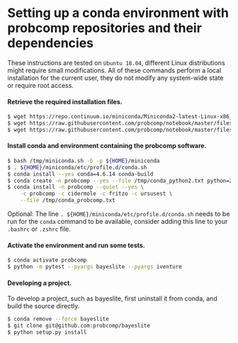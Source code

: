 # Setting up a conda environment with probcomp repositories and their dependencies

These instructions are tested on `Ubuntu 18.04`, different Linux distributions
might require small modifications. All of these commands perform a local
installation for the current user, they do not modify any system-wide state or
require root access.

#### Retrieve the required installation files.

```bash
$ wget https://repo.continuum.io/miniconda/Miniconda2-latest-Linux-x86_64.sh -O /tmp/miniconda.sh
$ wget https://raw.githubusercontent.com/probcomp/notebook/master/files/conda_python2.txt -O /tmp/conda_python2.txt
$ wget https://raw.githubusercontent.com/probcomp/notebook/master/files/conda_probcomp.txt -O /tmp/conda_probcomp.txt
```

#### Install conda and environment containing the probcomp software.

```bash
$ bash /tmp/miniconda.sh -b -p ${HOME}/miniconda
$ . ${HOME}/miniconda/etc/profile.d/conda.sh
$ conda install --yes conda=4.6.14 conda-build
$ conda create -n probcomp --yes --file /tmp/conda_python2.txt python=2.7
$ conda install -n probcomp --quiet --yes \
    -c probcomp -c cidermole -c fritzo -c ursusest \
    --file /tmp/conda_probcomp.txt
```

Optional: The line `. ${HOME}/miniconda/etc/profile.d/conda.sh` needs to be run
for the `conda` command to be available, consider adding this line to your
`.bashrc` or `.zshrc` file.

#### Activate the environment and run some tests.

```bash
$ conda activate probcomp
$ python -m pytest --pyargs bayeslite --pyargs iventure
```

#### Developing a project.

To develop a project, such as bayeslite, first uninstall it from conda, and
build the source directly.

```bash
$ conda remove --force bayeslite
$ git clone git@github.com:probcomp/bayeslite
$ python setup.py install
```
